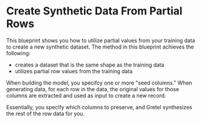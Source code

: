 # Create Synthetic Data From Partial Rows

This blueprint shows you how to utilize partial values from your training data to create
a new synthetic dataset. The method in this blueprint achieves the following:

- creates a dataset that is the same shape as the training data
- utilizes partial row values from the training data

When building the model, you specifcy one or more "seed columns."  When generating data,
for each row in the data, the original values for those columns are extracted and 
used as input to create a new record.

Essentially, you specify which columns to preserve, and Gretel synthesizes the rest
of the row data for you.